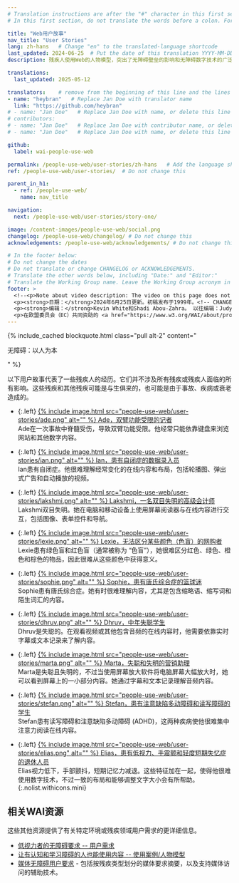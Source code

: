 ```yaml
---
# Translation instructions are after the "#" character in this first section. They are comments that do not show up in the web page. You do not need to translate the instructions after #.
# In this first section, do not translate the words before a colon. For example, do not translate "title:". Do translate the text after "title:".

title: "Web用户故事"
nav_title: "User Stories"
lang: zh-hans   # Change "en" to the translated-language shortcode
last_updated: 2024-06-25  # Put the date of this translation YYYY-MM-DD (with month in the middle)
description: 残疾人使用Web的人物模型，突出了无障碍壁垒的影响和无障碍数字技术的广泛益处。

translations:
  last_updated: 2025-05-12

translators:    # remove from the beginning of this line and the lines below: "# " (the hash sign and the space)
- name: "heybran"   # Replace Jan Doe with translator name
  link: "https://github.com/heybran"
# - name: "Jan Doe"   # Replace Jan Doe with name, or delete this line if not multiple translators
# contributors:
# - name: "Jan Doe"   # Replace Jan Doe with contributor name, or delete this line if none
# - name: "Jan Doe"   # Replace Jan Doe with name, or delete this line if not multiple contributors

github:
  label: wai-people-use-web

permalink: /people-use-web/user-stories/zh-hans   # Add the language shortcode to the end, with no slash at end, for example: /people-use-web/user-stories/fr # Add the language shortcode to the end, with no slash at the end. For example /path/to/file/fr
ref: /people-use-web/user-stories/  # Do not change this

parent_in_h1:
  - ref: /people-use-web/
    name: nav_title

navigation:
  next: /people-use-web/user-stories/story-one/

image: /content-images/people-use-web/social.png
changelog: /people-use-web/changelog/ # Do not change this
acknowledgements: /people-use-web/acknowledgements/ # Do not change this

# In the footer below:
# Do not change the dates
# Do not translate or change CHANGELOG or ACKNOWLEDGEMENTS.
# Translate the other words below, including "Date:" and "Editor:"
# Translate the Working Group name. Leave the Working Group acronym in English.
footer: >
  <!--<p>Note about video description: The video on this page does not include synchronized audio description because the visuals only illustrate the audio and do not provide additional information. In this case, audio description would be more distracting than useful to most people, including people who cannot see the visuals. Description of visual information is available in the Text Transcript with Description of Visuals (“descriptive transcript”).</p>-->
  <p><strong>日期：</strong>2024年6月25日更新。初稿发布于1999年。<!-- CHANGELOG.--></p>
  <p><strong>编辑：</strong>Kevin White和Shadi Abou-Zahra。 以往编辑：Judy Brewer和Norah Sinclair。贡献者：Brent Bakken，Jade Matos Carew，Jayne Schurick，Michele Williams，和ACKNOWLEDGEMENTS中所列出的其他人员。</p>
  <p>在欧盟委员会（EC）共同资助的 <a href="https://www.w3.org/WAI/about/projects/wai-guide/">WAI-Guide项目</a> 和 <a href="https://www.w3.org/WAI/WAI-AGE/">WAI-AGE项目</a> 的支持下，由教育及外联工作组 (<a href="https//www.w3.org/WAI/EO/">EOWG</a>) 开发。</p>
---
```


{% include_cached blockquote.html class="pull alt-2" content="<p>无障碍：以人为本</p>" %}

以下用户故事代表了一些残疾人的经历。它们并不涉及所有残疾或残疾人面临的所有影响。这些残疾和其他残疾可能是与生俱来的，也可能是由于事故、疾病或衰老造成的。

* {:.left} [{% include image.html src="people-use-web/user-stories/ade.png" alt="" %} Ade，双臂功能受限的记者](/people-use-web/user-stories/story-one/)<br> Ade在一次事故中脊髓受伤，导致双臂功能受限。他经常只能依靠键盘来浏览网站和其他数字内容。

* {:.left} [{% include image.html src="people-use-web/user-stories/ian.png" alt="" %} Ian，患有自闭症的数据录入员](/people-use-web/user-stories/story-two/)<br> Ian患有自闭症。他很难理解经常变化的在线内容和布局，包括轮播图、弹出式广告和自动播放的视频。

* {:.left} [{% include image.html src="people-use-web/user-stories/lakshmi.png" alt="" %} Lakshmi，一名双目失明的高级会计师](/people-use-web/user-stories/story-three/)<br> Lakshmi双目失明。她在电脑和移动设备上使用屏幕阅读器与在线内容进行交互，包括图像、表单控件和导航。

* {:.left} [{% include image.html src="people-use-web/user-stories/lexie.png" alt="" %} Lexie，无法区分某些颜色（色盲）的网购者](/people-use-web/user-stories/story-four/)<br> Lexie患有绿色盲和红色盲（通常被称为 “色盲”），她很难区分红色、绿色、橙色和棕色的物品，因此很难从这些颜色中获得意义。

* {:.left} [{% include image.html src="people-use-web/user-stories/sophie.png" alt="" %} Sophie，患有唐氏综合症的篮球迷](/people-use-web/user-stories/story-five/)<br> Sophie患有唐氏综合症。她有时很难理解内容，尤其是包含缩略语、缩写词和陌生词汇的内容。

* {:.left} [{% include image.html src="people-use-web/user-stories/dhruv.png" alt="" %} Dhruv，中年失聪学生](/people-use-web/user-stories/story-six/)<br> Dhruv是失聪的。在观看视频或其他包含音频的在线内容时，他需要依靠实时字幕或文本记录来了解内容。

* {:.left} [{% include image.html src="people-use-web/user-stories/marta.png" alt="" %} Marta，失聪和失明的营销助理](/people-use-web/user-stories/story-seven/)<br> Marta是失聪且失明的，不过当使用屏幕放大软件将电脑屏幕大幅放大时，她可以看到屏幕上的一小部分内容。她通过字幕和文本记录理解音频内容。

* {:.left} [{% include image.html src="people-use-web/user-stories/stefan.png" alt="" %} Stefan，患有注意缺陷多动障碍和读写障碍的学生](/people-use-web/user-stories/story-eight/)<br> Stefan患有读写障碍和注意缺陷多动障碍 (ADHD)，这两种疾病使他很难集中注意力阅读在线内容。

* {:.left} [{% include image.html src="people-use-web/user-stories/elias.png" alt="" %} Elias，患有低视力、手震颤和轻度短期失忆症的退休人员](/people-use-web/user-stories/story-nine/)<br> Elias视力低下，手部颤抖，短期记忆力减退。这些特征加在一起，使得他很难使用数字技术，不过一致的布局和能够调整文字大小会有所帮助。
{:.nolist.withicons.mini}

## 相关WAI资源

这些其他资源提供了有关特定环境或残疾领域用户需求的更详细信息。

* [低视力者的无障碍要求 -- 用户需求](https://www.w3.org/TR/low-vision-needs/#user-needs)
* [让有认知和学习障碍的人也能使用内容 -- 使用案例/人物模型](https://www.w3.org/TR/coga-usable/#persona)
* [媒体无障碍用户要求](https//w3c.github.io/apa/media-accessibility-reqs/) - 包括按残疾类型划分的媒体要求摘要，以及支持媒体访问的辅助技术。
